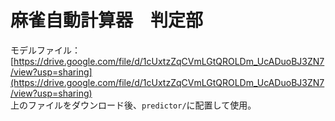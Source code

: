 # 麻雀自動計算器　判定部
モデルファイル：[https://drive.google.com/file/d/1cUxtzZqCVmLGtQROLDm_UcADuoBJ3ZN7/view?usp=sharing](https://drive.google.com/file/d/1cUxtzZqCVmLGtQROLDm_UcADuoBJ3ZN7/view?usp=sharing)  
上のファイルをダウンロード後、`predictor/`に配置して使用。

